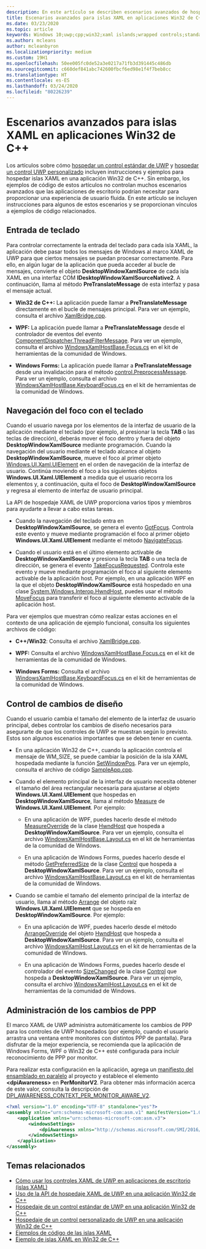 ```yaml
---
description: En este artículo se describen escenarios avanzados de hospedaje de islas XAML para aplicaciones Win32 de C++.
title: Escenarios avanzados para islas XAML en aplicaciones Win32 de C++
ms.date: 03/23/2020
ms.topic: article
keywords: Windows 10;uwp;cpp;win32;xaml islands;wrapped controls;standard controls;islas XAML;controles ajustados;controles estándar
ms.author: mcleans
author: mcleanbyron
ms.localizationpriority: medium
ms.custom: 19H1
ms.openlocfilehash: 50ee005fc0de52a3e0217a71fb3d391445c486db
ms.sourcegitcommit: c660def841abc742600fbcf6ed98e1f4f7beb8cc
ms.translationtype: HT
ms.contentlocale: es-ES
ms.lasthandoff: 03/24/2020
ms.locfileid: "80226239"
---
```

# <a name="advanced-scenarios-for-xaml-islands-in-c-win32-apps"></a>Escenarios avanzados para islas XAML en aplicaciones Win32 de C++

Los artículos sobre cómo [hospedar un control estándar de UWP](host-standard-control-with-xaml-islands-cpp.md) y [hospedar un control UWP personalizado](host-custom-control-with-xaml-islands-cpp.md) incluyen instrucciones y ejemplos para hospedar islas XAML en una aplicación Win32 de C++. Sin embargo, los ejemplos de código de estos artículos no controlan muchos escenarios avanzados que las aplicaciones de escritorio podrían necesitar para proporcionar una experiencia de usuario fluida. En este artículo se incluyen instrucciones para algunos de estos escenarios y se proporcionan vínculos a ejemplos de código relacionados.

## <a name="keyboard-input"></a>Entrada de teclado

Para controlar correctamente la entrada del teclado para cada isla XAML, la aplicación debe pasar todos los mensajes de Windows al marco XAML de UWP para que ciertos mensajes se puedan procesar correctamente. Para ello, en algún lugar de la aplicación que pueda acceder al bucle de mensajes, convierte el objeto **DesktopWindowXamlSource** de cada isla XAML en una interfaz COM **IDesktopWindowXamlSourceNative2**. A continuación, llama al método **PreTranslateMessage** de esta interfaz y pasa el mensaje actual.

  * **Win32 de C++:** La aplicación puede llamar a **PreTranslateMessage** directamente en el bucle de mensajes principal. Para ver un ejemplo, consulta el archivo [XamlBridge.cpp](https://github.com/microsoft/Xaml-Islands-Samples/blob/master/Samples/Win32/SampleCppApp/XamlBridge.cpp#L16).

  * **WPF:** La aplicación puede llamar a **PreTranslateMessage** desde el controlador de eventos del evento [ComponentDispatcher.ThreadFilterMessage](https://docs.microsoft.com/dotnet/api/system.windows.interop.componentdispatcher.threadfiltermessage). Para ver un ejemplo, consulta el archivo [WindowsXamlHostBase.Focus.cs](https://github.com/windows-toolkit/Microsoft.Toolkit.Win32/blob/master/Microsoft.Toolkit.Wpf.UI.XamlHost/WindowsXamlHostBase.Focus.cs#L177) en el kit de herramientas de la comunidad de Windows.

  * **Windows Forms:** La aplicación puede llamar a **PreTranslateMessage** desde una invalidación para el método [control.PreprocessMessage](https://docs.microsoft.com/dotnet/api/system.windows.forms.control.preprocessmessage). Para ver un ejemplo, consulta el archivo [WindowsXamlHostBase.KeyboardFocus.cs](https://github.com/windows-toolkit/Microsoft.Toolkit.Win32/blob/master/Microsoft.Toolkit.Forms.UI.XamlHost/WindowsXamlHostBase.KeyboardFocus.cs#L100) en el kit de herramientas de la comunidad de Windows.

## <a name="keyboard-focus-navigation"></a>Navegación del foco con el teclado

Cuando el usuario navega por los elementos de la interfaz de usuario de la aplicación mediante el teclado (por ejemplo, al presionar la tecla **TAB** o las teclas de dirección), deberás mover el foco dentro y fuera del objeto **DesktopWindowXamlSource** mediante programación. Cuando la navegación del usuario mediante el teclado alcance al objeto **DesktopWindowXamlSource**, mueve el foco al primer objeto [Windows.UI.Xaml.UIElement](https://docs.microsoft.com/uwp/api/windows.ui.xaml.uielement) en el orden de navegación de la interfaz de usuario. Continúa moviendo el foco a los siguientes objetos **Windows.UI.Xaml.UIElement** a medida que el usuario recorra los elementos y, a continuación, quita el foco de **DesktopWindowXamlSource** y regresa al elemento de interfaz de usuario principal.  

La API de hospedaje XAML de UWP proporciona varios tipos y miembros para ayudarte a llevar a cabo estas tareas.

* Cuando la navegación del teclado entra en **DesktopWindowXamlSource**, se genera el evento [GotFocus](https://docs.microsoft.com/uwp/api/windows.ui.xaml.hosting.desktopwindowxamlsource.gotfocus). Controla este evento y mueve mediante programación el foco al primer objeto **Windows.UI.Xaml.UIElement** mediante el método [NavigateFocus](https://docs.microsoft.com/uwp/api/windows.ui.xaml.hosting.desktopwindowxamlsource.navigatefocus).

* Cuando el usuario está en el último elemento activable de **DesktopWindowXamlSource** y presiona la tecla **TAB** o una tecla de dirección, se genera el evento [TakeFocusRequested](https://docs.microsoft.com/uwp/api/windows.ui.xaml.hosting.desktopwindowxamlsource.takefocusrequested). Controla este evento y mueve mediante programación el foco al siguiente elemento activable de la aplicación host. Por ejemplo, en una aplicación WPF en la que el objeto **DesktopWindowXamlSource** está hospedado en una clase [System.Windows.Interop.HwndHost](https://docs.microsoft.com/dotnet/api/system.windows.interop.hwndhost), puedes usar el método [MoveFocus](https://docs.microsoft.com/dotnet/api/system.windows.frameworkelement.movefocus) para transferir el foco al siguiente elemento activable de la aplicación host.

Para ver ejemplos que muestran cómo realizar estas acciones en el contexto de una aplicación de ejemplo funcional, consulta los siguientes archivos de código:

  * **C++/Win32**: Consulta el archivo [XamlBridge.cpp](https://github.com/microsoft/Xaml-Islands-Samples/blob/master/Samples/Win32/SampleCppApp/XamlBridge.cpp).

  * **WPF:** Consulta el archivo [WindowsXamlHostBase.Focus.cs](https://github.com/windows-toolkit/Microsoft.Toolkit.Win32/blob/master/Microsoft.Toolkit.Wpf.UI.XamlHost/WindowsXamlHostBase.Focus.cs) en el kit de herramientas de la comunidad de Windows.  

  * **Windows Forms:** Consulta el archivo [WindowsXamlHostBase.KeyboardFocus.cs](https://github.com/windows-toolkit/Microsoft.Toolkit.Win32/blob/master/Microsoft.Toolkit.Forms.UI.XamlHost/WindowsXamlHostBase.KeyboardFocus.cs) en el kit de herramientas de la comunidad de Windows.

## <a name="handle-layout-changes"></a>Control de cambios de diseño

Cuando el usuario cambia el tamaño del elemento de la interfaz de usuario principal, debes controlar los cambios de diseño necesarios para asegurarte de que los controles de UWP se muestran según lo previsto. Estos son algunos escenarios importantes que se deben tener en cuenta.

* En una aplicación Win32 de C++, cuando la aplicación controla el mensaje de WM_SIZE, se puede cambiar la posición de la isla XAML hospedada mediante la función [SetWindowPos](https://docs.microsoft.com/windows/desktop/api/winuser/nf-winuser-setwindowpos). Para ver un ejemplo, consulta el archivo de código [SampleApp.cpp](https://github.com/microsoft/Xaml-Islands-Samples/blob/master/Samples/Win32/SampleCppApp/SampleApp.cpp#L170).

* Cuando el elemento principal de la interfaz de usuario necesita obtener el tamaño del área rectangular necesaria para ajustarse al objeto **Windows.UI.Xaml.UIElement** que hospedas en **DesktopWindowXamlSource**, llama al método [Measure](https://docs.microsoft.com/uwp/api/windows.ui.xaml.uielement.measure) de **Windows.UI.Xaml.UIElement**. Por ejemplo:

    * En una aplicación de WPF, puedes hacerlo desde el método [MeasureOverride](https://docs.microsoft.com/dotnet/api/system.windows.frameworkelement.measureoverride) de la clase [HwndHost](https://docs.microsoft.com/dotnet/api/system.windows.interop.hwndhost) que hospeda a **DesktopWindowXamlSource**. Para ver un ejemplo, consulta el archivo [WindowsXamlHostBase.Layout.cs](https://github.com/windows-toolkit/Microsoft.Toolkit.Win32/blob/master/Microsoft.Toolkit.Wpf.UI.XamlHost/WindowsXamlHostBase.Layout.cs) en el kit de herramientas de la comunidad de Windows.

    * En una aplicación de Windows Forms, puedes hacerlo desde el método [GetPreferredSize](https://docs.microsoft.com/dotnet/api/system.windows.forms.control.getpreferredsize) de la clase [Control](https://docs.microsoft.com/dotnet/api/system.windows.forms.control) que hospeda a **DesktopWindowXamlSource**. Para ver un ejemplo, consulta el archivo [WindowsXamlHostBase.Layout.cs](https://github.com/windows-toolkit/Microsoft.Toolkit.Win32/blob/master/Microsoft.Toolkit.Forms.UI.XamlHost/WindowsXamlHostBase.Layout.cs) en el kit de herramientas de la comunidad de Windows.

* Cuando se cambie el tamaño del elemento principal de la interfaz de usuario, llama al método [Arrange](https://docs.microsoft.com/uwp/api/windows.ui.xaml.uielement.arrange) del objeto raíz **Windows.UI.Xaml.UIElement** que se hospeda en **DesktopWindowXamlSource**. Por ejemplo:

    * En una aplicación de WPF, puedes hacerlo desde el método [ArrangeOverride](https://docs.microsoft.com/dotnet/api/system.windows.frameworkelement.arrangeoverride) del objeto [HwndHost](https://docs.microsoft.com/dotnet/api/system.windows.interop.hwndhost) que hospeda a **DesktopWindowXamlSource**. Para ver un ejemplo, consulta el archivo [WindowsXamlHost.Layout.cs](https://github.com/windows-toolkit/Microsoft.Toolkit.Win32/blob/master/Microsoft.Toolkit.Wpf.UI.XamlHost/WindowsXamlHostBase.Layout.cs) en el kit de herramientas de la comunidad de Windows.

    * En una aplicación de Windows Forms, puedes hacerlo desde el controlador del evento [SizeChanged](https://docs.microsoft.com/dotnet/api/system.windows.forms.control.sizechanged) de la clase [Control](https://docs.microsoft.com/dotnet/api/system.windows.forms.control) que hospeda a **DesktopWindowXamlSource**. Para ver un ejemplo, consulta el archivo [WindowsXamlHost.Layout.cs](https://github.com/windows-toolkit/Microsoft.Toolkit.Win32/blob/master/Microsoft.Toolkit.Forms.UI.XamlHost/WindowsXamlHostBase.Layout.cs) en el kit de herramientas de la comunidad de Windows.

## <a name="handle-dpi-changes"></a>Administración de los cambios de PPP

El marco XAML de UWP administra automáticamente los cambios de PPP para los controles de UWP hospedados (por ejemplo, cuando el usuario arrastra una ventana entre monitores con distintos PPP de pantalla). Para disfrutar de la mejor experiencia, se recomienda que la aplicación de Windows Forms, WPF o Win32 de C++ esté configurada para incluir reconocimiento de PPP por monitor.

Para realizar esta configuración en la aplicación, agrega un [manifiesto del ensamblado en paralelo](https://docs.microsoft.com/windows/desktop/SbsCs/application-manifests) al proyecto y establece el elemento **\<dpiAwareness\>** en **PerMonitorV2**. Para obtener más información acerca de este valor, consulta la descripción de [DPI_AWARENESS_CONTEXT_PER_MONITOR_AWARE_V2](https://docs.microsoft.com/windows/desktop/hidpi/dpi-awareness-context).

```xml
<?xml version="1.0" encoding="UTF-8" standalone="yes"?>
<assembly xmlns="urn:schemas-microsoft-com:asm.v1" manifestVersion="1.0">
    <application xmlns="urn:schemas-microsoft-com:asm.v3">
        <windowsSettings>
            <dpiAwareness xmlns="http://schemas.microsoft.com/SMI/2016/WindowsSettings">PerMonitorV2</dpiAwareness>
        </windowsSettings>
    </application>
</assembly>
```

## <a name="related-topics"></a>Temas relacionados

* [Cómo usar los controles XAML de UWP en aplicaciones de escritorio (islas XAML)](xaml-islands.md)
* [Uso de la API de hospedaje XAML de UWP en una aplicación Win32 de C++](using-the-xaml-hosting-api.md)
* [Hospedaje de un control estándar de UWP en una aplicación Win32 de C++](host-standard-control-with-xaml-islands-cpp.md)
* [Hospedaje de un control personalizado de UWP en una aplicación Win32 de C++](host-custom-control-with-xaml-islands-cpp.md)
* [Ejemplos de código de las islas XAML](https://github.com/microsoft/Xaml-Islands-Samples)
* [Ejemplo de islas XAML en Win32 de C++](https://github.com/microsoft/Xaml-Islands-Samples/tree/master/Samples/Win32/SampleCppApp)
